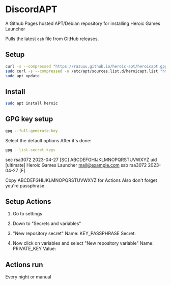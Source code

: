 # DiscordAPT
A Github Pages hosted APT/Debian repository for installing Heroic Games Launcher  

Pulls the latest `deb` file from GitHub releases.


## Setup
```bash
curl -s --compressed "https://razuuu.github.io/heroic-apt/heroicapt.gpg" | gpg --dearmor | sudo tee /etc/apt/trusted.gpg.d/heroicapt.gpg > /dev/null
sudo curl -s --compressed -o /etc/apt/sources.list.d/heroicapt.list "https://razuuu.github.io/heroic-apt/heroicapt.list"
sudo apt update
```

## Install
```bash
sudo apt install heroic
```

## GPG key setup
```bash
gpg --full-generate-key
```

Select the default options
After it's done:

```bash
gpg --list-secret-keys
```


sec   rsa3072 2023-04-27 [SC]
      ABCDEFGHIJKLMNOPQRSTUVWXYZ
uid           [ultimate] Heroic Games Launcher <mail@example.com>
ssb   rsa3072 2023-04-27 [E]

Copy ABCDEFGHIJKLMNOPQRSTUVWXYZ for Actions
Also don't forget you're passphrase

## Setup Actions

1. Go to settings
2. Down to "Secrets and variables"
3. "New repository secret"
Name: KEY_PASSPHRASE
Secret: <your passphrase>

4. Now click on variables and select "New repository variable"
Name: PRIVATE_KEY
Value: <your private key>

## Actions run
Every night or manual

